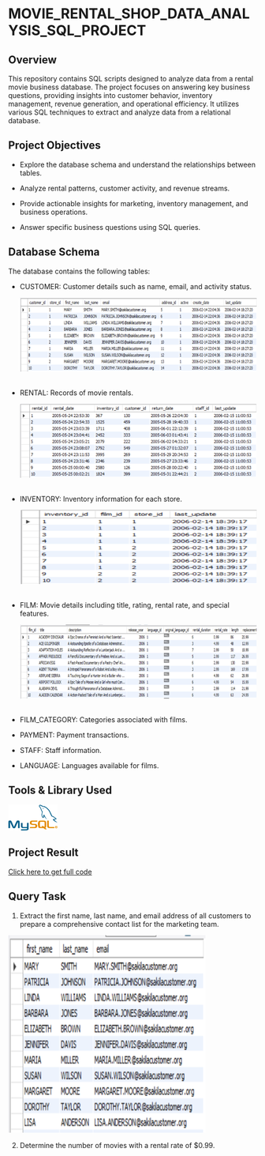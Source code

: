 # MOVIE_RENTAL_SHOP_DATA_ANALYSIS_SQL_PROJECT

## Overview

This repository contains SQL scripts designed to analyze data from a rental movie business database. The project focuses on answering key business questions, providing insights into customer behavior, inventory management, revenue generation, and operational efficiency. It utilizes various SQL techniques to extract and analyze data from a relational database.

## Project Objectives

* Explore the database schema and understand the relationships between tables.

* Analyze rental patterns, customer activity, and revenue streams.

* Provide actionable insights for marketing, inventory management, and business operations.

* Answer specific business questions using SQL queries.

## Database Schema

The database contains the following tables:

* CUSTOMER: Customer details such as name, email, and activity status.

  <img src="Code_Output/CUSTOMER TABLE.PNG" width="550" height="150"/>&nbsp;

* RENTAL: Records of movie rentals.

  <img src="Code_Output/RENTAL TABLE.PNG" width="550" height="150"/>&nbsp;

* INVENTORY: Inventory information for each store.

  <img src="Code_Output/INVENTORY TABLE.PNG" width="550" height="150"/>&nbsp;

* FILM: Movie details including title, rating, rental rate, and special features.

  <img src="Code_Output/FILM TABLE.PNG" width="550" height="150"/>&nbsp;

* FILM_CATEGORY: Categories associated with films.

* PAYMENT: Payment transactions.

* STAFF: Staff information.

* LANGUAGE: Languages available for films.

 ## Tools & Library Used

  [<img src="Code_Output/Mysql_logo.png" width="100"/>](https://www.mysql.com/) &nbsp;
  
## Project Result

[Click here to get full code](https://github.com/F7-bit/MOVIE_RENTAL_SHOP_DATA_ANALYSIS_SQL_PROJECT/blob/main/CODE_MOVIE_RENTAL.sql)

## Query Task

1. Extract the first name, last name, and email address of all customers to prepare a comprehensive contact list for the marketing team.

 <img src="Code_Output/email ids.PNG" width="400" height="400"/>&nbsp;

2. Determine the number of movies with a rental rate of $0.99.

 

   




  


